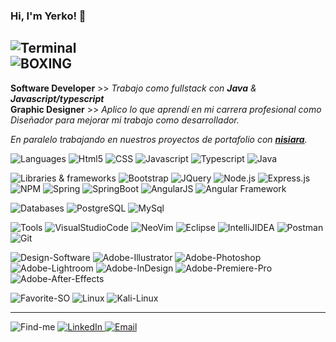 ### Hi, I'm Yerko! 🤘
![Terminal](https://img.shields.io/static/v1?label=&message=En%20un%20mundo%20de%20colores%20me%20resisto%20a%20dejar%20de%20usar%20las%20terminales%20monocolor.&color=111&style=flat&logo=gnu-bash&logoColor=white)<br>
![BOXING](https://img.shields.io/static/v1?label=&message=🥊%20Boxeo%20para%20un%20debug%20de%20mi%20mente.&color=555&style=flat&logo=martial-arts&logoColor=white)
---

**Software Developer** >> _Trabajo como fullstack con **Java** & **Javascript/typescript**_ <br>
**Graphic Designer** >> _Aplico lo que aprendí en mi carrera profesional como Diseñador para mejorar mi trabajo como desarrollador._

_En paralelo trabajando en nuestros proyectos de portafolio con **[nisiara](https://github.com/nisiara)**._

![Languages](https://img.shields.io/static/v1?label=&message=Languages:%20&color=111&style=flat)
![Html5](https://img.shields.io/static/v1?logo=HTML5&label=&message=HTML5&color=565656&logoColor=white&style=flat)
![CSS](https://img.shields.io/static/v1?logo=CSS3&label=&message=CSS&color=565656&logoColor=white&style=flat)
![Javascript](https://img.shields.io/static/v1?logo=JavaScript&label=&message=JavaScript&color=565656&logoColor=white&style=flat)
![Typescript](https://img.shields.io/static/v1?logo=TypeScript&label=&message=TypeScript&color=565656&logoColor=white&style=flat)
![Java](https://img.shields.io/static/v1?logo=JAVA&label=&message=☕%20JAVA&color=565656&logoColor=white&style=flat)  

![Libraries & frameworks](https://img.shields.io/static/v1?label=&message=Libraries%20/%20Frameworks:%20&color=111&style=flat)
![Bootstrap](https://img.shields.io/static/v1?logo=Bootstrap&label=&message=Bootstrap&color=565656&logoColor=white&style=flat)
![JQuery](https://img.shields.io/static/v1?logo=JQuery&label=&message=JQuery&color=565656&logoColor=white&style=flat)
![Node.js](https://img.shields.io/static/v1?logo=Node.js&label=&message=Node.js&color=565656&logoColor=white&style=flat)
![Express.js](https://img.shields.io/static/v1?logo=Express&label=&message=Express.js&color=565656&logoColor=white&style=flat)
![NPM](https://img.shields.io/static/v1?logo=npm&label=&message=NPM&color=565656&logoColor=white&style=flat)
![Spring](https://img.shields.io/static/v1?logo=Spring&label=&message=Spring&color=565656&logoColor=white&style=flat)
![SpringBoot](https://img.shields.io/static/v1?logo=SpringBoot&label=&message=Spring%20Boot&color=565656&logoColor=white&style=flat)
![AngularJS](https://img.shields.io/static/v1?logo=angularjs&label=&message=AngularJS&color=565656&logoColor=white&style=flat)
![Angular Framework](https://img.shields.io/static/v1?logo=angular&label=&message=Angular%20Framework&color=565656&logoColor=white&style=flat)

![Databases](https://img.shields.io/static/v1?label=&message=Databases:%20&color=111&style=flat)
![PostgreSQL](https://img.shields.io/static/v1?logo=PostgreSQL&label=&message=PostgreSQL&color=565656&logoColor=white&style=flat)
![MySql](https://img.shields.io/static/v1?logo=MySQL&label=&message=MySQL&color=565656&logoColor=white&style=flat)

![Tools](https://img.shields.io/static/v1?label=&message=Tools:%20&color=111&style=flat)
![VisualStudioCode](https://img.shields.io/static/v1?logo=VisualStudioCode&label=&message=VSCode&color=565656&logoColor=white&style=flat)
![NeoVim](https://img.shields.io/static/v1?logo=Neovim&label=&message=NeoVim&color=565656&logoColor=white&style=flat)
![Eclipse](https://img.shields.io/static/v1?logo=EclipseIDE&label=&message=EclipseIDE&color=565656&logoColor=white&style=flat)
![IntelliJIDEA](https://img.shields.io/static/v1?logo=IntelliJIDEA&label=&message=IntelliJ%20IDEA%20CE&color=565656&logoColor=white&style=flat)
![Postman](https://img.shields.io/static/v1?logo=Postman&label=&message=Postman&color=565656&logoColor=white&style=flat)
![Git](https://img.shields.io/static/v1?logo=Git&label=&message=Git&color=565656&logoColor=white&style=flat)

![Design-Software](https://img.shields.io/static/v1?label=&message=Design%20Software:%20&color=111&style=flat)
![Adobe-Illustrator](https://img.shields.io/static/v1?logo=AdobeIllustrator&label=&message=Adobe%20Illustrator&color=565656&logoColor=white&style=flat)
![Adobe-Photoshop](https://img.shields.io/static/v1?logo=AdobePhotoshop&label=&message=Adobe%20Photoshop&color=565656&logoColor=white&style=flat)
![Adobe-Lightroom](https://img.shields.io/static/v1?logo=AdobeLightroom&label=&message=Adobe%20Lightroom&color=565656&logoColor=white&style=flat)
![Adobe-InDesign](https://img.shields.io/static/v1?logo=AdobeInDesign&label=&message=Adobe%20InDesign&color=565656&logoColor=white&style=flat)
![Adobe-Premiere-Pro](https://img.shields.io/static/v1?logo=AdobePremierePro&label=&message=Adobe%20Premiere%20Pro&color=565656&logoColor=white&style=flat)
![Adobe-After-Effects](https://img.shields.io/static/v1?logo=AdobeAfterEffects&label=&message=Adobe%20After%20Effects&color=565656&logoColor=white&style=flat)

![Favorite-SO](https://img.shields.io/static/v1?logo=&label=&message=♥%20Favorite%20OS:%20&color=111&logoColor=white&style=flat)
![Linux](https://img.shields.io/static/v1?logo=Linux&label=&message=Linux&color=565656&logoColor=white&style=flat)
![Kali-Linux](https://img.shields.io/static/v1?logo=KaliLinux&label=&message=Kali%20Linux&color=565656&logoColor=white&style=flat)

<!--![English-level](https://img.shields.io/static/v1?logo=&label=&message=🇺🇸%20English%20level:%20&color=111&logoColor=white&style=flat)
![Level](https://img.shields.io/static/v1?logo=&label=&message=A2&color=565656&logoColor=white&style=flat)-->

---

![Find-me](https://img.shields.io/static/v1?logo=&label=&message=🔎%20Find%20me:%20&color=111&logoColor=white&style=flat)
<a href="https://www.linkedin.com/in/yerkocortesbaeza" target="_blank">
![LinkedIn](https://img.shields.io/static/v1?logo=LinkedIn&label=&message=LinkedIn&color=blue&logoColor=white&style=flat)
</a>
<a href="mailto:holayerkocodes@gmail.com?Subject=" target="_blank">
![Email](https://img.shields.io/static/v1?logo=Gmail&label=Email&labelColor=bb001b&message=holayerkocodes@gmail.com&color=ea4335&logoColor=white&style=flat)
</a>

<!--comentario ![Instagram](https://img.shields.io/static/v1?logo=Instagram&label=&message=Instagram&color=cc2d88&logoColor=white&style=flat)-->
